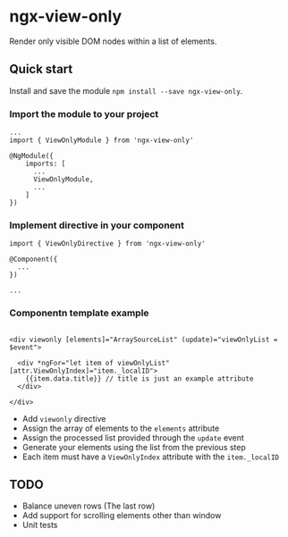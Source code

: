 # ngx-view-only
Render only visible DOM nodes within a list of elements.

## Quick start
Install and save the module `npm install --save ngx-view-only`.

### Import the module to your project
```
...
import { ViewOnlyModule } from 'ngx-view-only'

@NgModule({
    imports: [
      ...
      ViewOnlyModule,
      ...
    ]
})
```

### Implement directive in your component
```
import { ViewOnlyDirective } from 'ngx-view-only'

@Component({
  ...
})

...
```

### Componentn template example
```

<div viewonly [elements]="ArraySourceList" (update)="viewOnlyList = $event">

  <div *ngFor="let item of viewOnlyList" [attr.ViewOnlyIndex]="item._localID">
    {{item.data.title}} // title is just an example attribute
  </div>

</div>

```
- Add `viewonly` directive
- Assign the array of elements to the `elements` attribute
- Assign the processed list provided through the `update` event
- Generate your elements using the list from the previous step
- Each item must have a `ViewOnlyIndex` attribute with the `item._localID`

## TODO
- Balance uneven rows (The last row)
- Add support for scrolling elements other than window
- Unit tests
